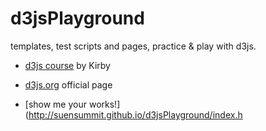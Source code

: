 d3jsPlayground
==============

templates, test scripts and pages, practice &amp; play with d3js.
+ [d3js course](http://0media.tw/course/d3js/) by Kirby
+ [d3js.org](http://d3js.org/) official page

+ [show me your works!](http://suensummit.github.io/d3jsPlayground/index.h
